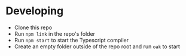 # Developing

- Clone this repo
- Run `npm link` in the repo's folder
- Run `npm start` to start the Typescript compiler
- Create an empty folder outside of the repo root and run `oak` to start